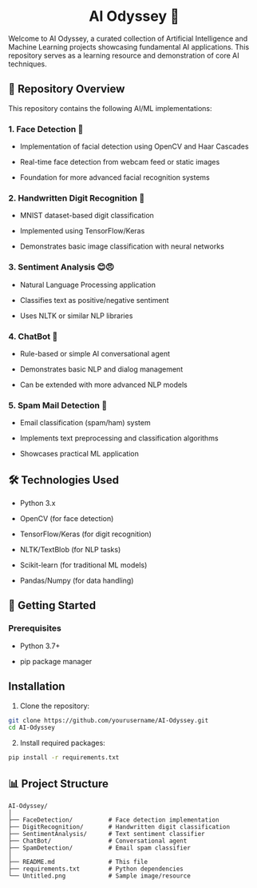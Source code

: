 <h1 align="center">AI Odyssey 🚀</h1>
Welcome to AI Odyssey, a curated collection of Artificial Intelligence and Machine Learning projects showcasing fundamental AI applications. This repository serves as a learning resource and demonstration of core AI techniques.

## 📌 Repository Overview
This repository contains the following AI/ML implementations:

### 1. Face Detection 👤
 - Implementation of facial detection using OpenCV and Haar Cascades

 - Real-time face detection from webcam feed or static images

 - Foundation for more advanced facial recognition systems


### 2. Handwritten Digit Recognition 🔢
 - MNIST dataset-based digit classification

 - Implemented using TensorFlow/Keras

 - Demonstrates basic image classification with neural networks

### 3. Sentiment Analysis 😊😠
 - Natural Language Processing application

 - Classifies text as positive/negative sentiment

 - Uses NLTK or similar NLP libraries

### 4. ChatBot 💬
 - Rule-based or simple AI conversational agent

 - Demonstrates basic NLP and dialog management

 - Can be extended with more advanced NLP models

### 5. Spam Mail Detection 📧
 - Email classification (spam/ham) system

 - Implements text preprocessing and classification algorithms

 - Showcases practical ML application

## 🛠️ Technologies Used
 - Python 3.x

 - OpenCV (for face detection)

 - TensorFlow/Keras (for digit recognition)

 - NLTK/TextBlob (for NLP tasks)

 - Scikit-learn (for traditional ML models)

 - Pandas/Numpy (for data handling)

## 🚀 Getting Started
### Prerequisites

 - Python 3.7+

 - pip package manager


## Installation
1. Clone the repository:

```bash
git clone https://github.com/yourusername/AI-Odyssey.git
cd AI-Odyssey
```
2. Install required packages:

```bash
pip install -r requirements.txt
```

## 📊 Project Structure
```text
AI-Odyssey/
│
├── FaceDetection/          # Face detection implementation
├── DigitRecognition/       # Handwritten digit classification
├── SentimentAnalysis/      # Text sentiment classifier
├── ChatBot/                # Conversational agent
├── SpamDetection/          # Email spam classifier
│
├── README.md               # This file
├── requirements.txt        # Python dependencies
└── Untitled.png            # Sample image/resource
```




